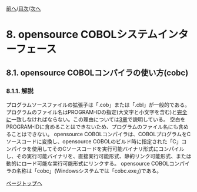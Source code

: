 <!--navi start1-->
[前へ](7-4.md)/[目次](https://momoko-yokogawa.github.io/opensourcecobol.github.io/markdown/TOC.html)/[次へ](8-1-2.md)
<!--navi end1-->
# 8. opensource COBOLシステムインターフェース

## 8.1. opensource COBOLコンパイラの使い方(cobc)

### 8.1.1. 解説

プログラムソースファイルの拡張子は「.cob」または「.cbl」が一般的である。
プログラムのファイル名はPROGRAM-IDの指定(大文字と小文字を含む)と<u>完全に</u>一致しなければならない。この理由については[3章](3.md)で説明している。
空白をPROGRAM-IDに含めることはできないため、プログラムのファイル名にも含めることはできない。
opensource COBOLコンパイラは、COBOLプログラムをCソースコードに変換し、opensource COBOLのビルド時に指定された「C」コンパイラを使用してそのCソースコードを実行可能バイナリ形式にコンパイルし、その実行可能バイナリを、直接実行可能形式、静的リンク可能形式、または動的にロード可能な実行可能形式にリンクする。
opensource COBOLコンパイラの名称は「cobc」(Windowsシステムでは「cobc.exe」)である。

<!--navi start2-->

[ページトップへ](8-1-1.md)
<!--navi end2-->
